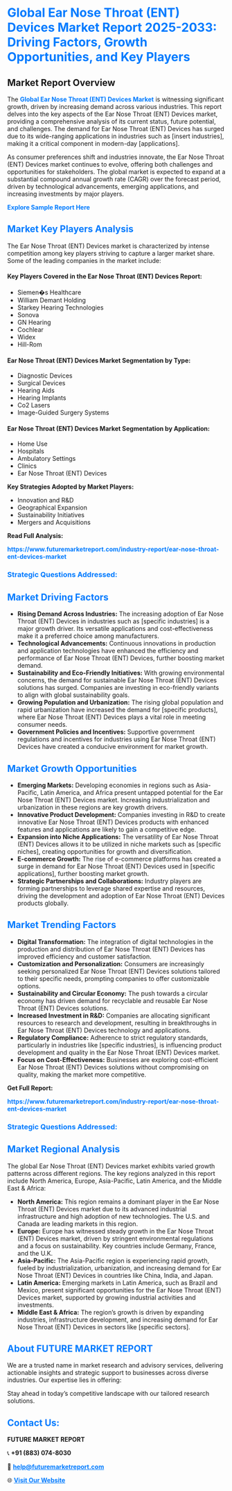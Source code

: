 <h1 style="color: #007BFF;">Global Ear Nose Throat (ENT) Devices Market Report 2025-2033: Driving Factors, Growth Opportunities, and Key Players</h1>

<section id="overview">
<h2>Market Report Overview</h2>
<p>The <a href="https://www.futuremarketreport.com/industry-report/ear-nose-throat-ent-devices-market" style="color: #007BFF; text-decoration: none;"><strong>Global Ear Nose Throat (ENT) Devices Market</strong></a> is witnessing significant growth, driven by increasing demand across various industries. This report delves into the key aspects of the Ear Nose Throat (ENT) Devices market, providing a comprehensive analysis of its current status, future potential, and challenges. The demand for Ear Nose Throat (ENT) Devices has surged due to its wide-ranging applications in industries such as [insert industries], making it a critical component in modern-day [applications].</p>
<p>As consumer preferences shift and industries innovate, the Ear Nose Throat (ENT) Devices market continues to evolve, offering both challenges and opportunities for stakeholders. The global market is expected to expand at a substantial compound annual growth rate (CAGR) over the forecast period, driven by technological advancements, emerging applications, and increasing investments by major players.</p>
</section>

<section id="overview">
<p><a href="https://www.futuremarketreport.com/request-sample/reportId=125229" style="color: #007BFF; text-decoration: none;"><strong>Explore Sample Report Here</strong></a></p>
</section>

<section id="key-players">
<h2 style="color: #007BFF;">Market Key Players Analysis</h2>
<p>The Ear Nose Throat (ENT) Devices market is characterized by intense competition among key players striving to capture a larger market share. Some of the leading companies in the market include:</p>
<h4>Key Players Covered in the Ear Nose Throat (ENT) Devices Report:</h4>
<ul><li>Siemen�s Healthcare</li><li>William Demant Holding</li><li>Starkey Hearing Technologies</li><li>Sonova</li><li>GN Hearing</li><li>Cochlear</li><li>Widex</li><li>Hill-Rom</li></ul>
<h4>Ear Nose Throat (ENT) Devices Market Segmentation by Type:</h4>
<ul><li>Diagnostic Devices</li><li>Surgical Devices</li><li>Hearing Aids</li><li>Hearing Implants</li><li>Co2 Lasers</li><li>Image-Guided Surgery Systems</li></ul>

<h4>Ear Nose Throat (ENT) Devices Market Segmentation by Application:</h4>
<ul><li>Home Use</li><li>Hospitals</li><li>Ambulatory Settings</li><li>Clinics</li><li>Ear Nose Throat (ENT) Devices</li></ul>
<p><strong>Key Strategies Adopted by Market Players:</strong></p>
<ul>
<li>Innovation and R&D</li>
<li>Geographical Expansion</li>
<li>Sustainability Initiatives</li>
<li>Mergers and Acquisitions</li>
</ul>
</section>

<section>
<p><strong>Read Full Analysis: </strong></p><a href="https://www.futuremarketreport.com/industry-report/ear-nose-throat-ent-devices-market" style="color: #007BFF; text-decoration: none;"><strong>https://www.futuremarketreport.com/industry-report/ear-nose-throat-ent-devices-market</strong></a>
<h3 style="color: #007BFF;">Strategic Questions Addressed:</h3>
</section>

<section id="driving-factors">
<h2 style="color: #007BFF;">Market Driving Factors</h2>
<ul>
<li><strong>Rising Demand Across Industries:</strong> The increasing adoption of Ear Nose Throat (ENT) Devices in industries such as [specific industries] is a major growth driver. Its versatile applications and cost-effectiveness make it a preferred choice among manufacturers.</li>
<li><strong>Technological Advancements:</strong> Continuous innovations in production and application technologies have enhanced the efficiency and performance of Ear Nose Throat (ENT) Devices, further boosting market demand.</li>
<li><strong>Sustainability and Eco-Friendly Initiatives:</strong> With growing environmental concerns, the demand for sustainable Ear Nose Throat (ENT) Devices solutions has surged. Companies are investing in eco-friendly variants to align with global sustainability goals.</li>
<li><strong>Growing Population and Urbanization:</strong> The rising global population and rapid urbanization have increased the demand for [specific products], where Ear Nose Throat (ENT) Devices plays a vital role in meeting consumer needs.</li>
<li><strong>Government Policies and Incentives:</strong> Supportive government regulations and incentives for industries using Ear Nose Throat (ENT) Devices have created a conducive environment for market growth.</li>
</ul>
</section>

<section id="growth-opportunities">
<h2 style="color: #007BFF;">Market Growth Opportunities</h2>
<ul>
<li><strong>Emerging Markets:</strong> Developing economies in regions such as Asia-Pacific, Latin America, and Africa present untapped potential for the Ear Nose Throat (ENT) Devices market. Increasing industrialization and urbanization in these regions are key growth drivers.</li>
<li><strong>Innovative Product Development:</strong> Companies investing in R&D to create innovative Ear Nose Throat (ENT) Devices products with enhanced features and applications are likely to gain a competitive edge.</li>
<li><strong>Expansion into Niche Applications:</strong> The versatility of Ear Nose Throat (ENT) Devices allows it to be utilized in niche markets such as [specific niches], creating opportunities for growth and diversification.</li>
<li><strong>E-commerce Growth:</strong> The rise of e-commerce platforms has created a surge in demand for Ear Nose Throat (ENT) Devices used in [specific applications], further boosting market growth.</li>
<li><strong>Strategic Partnerships and Collaborations:</strong> Industry players are forming partnerships to leverage shared expertise and resources, driving the development and adoption of Ear Nose Throat (ENT) Devices products globally.</li>
</ul>
</section>

<section id="trending-factors">
<h2 style="color: #007BFF;">Market Trending Factors</h2>
<ul>
<li><strong>Digital Transformation:</strong> The integration of digital technologies in the production and distribution of Ear Nose Throat (ENT) Devices has improved efficiency and customer satisfaction.</li>
<li><strong>Customization and Personalization:</strong> Consumers are increasingly seeking personalized Ear Nose Throat (ENT) Devices solutions tailored to their specific needs, prompting companies to offer customizable options.</li>
<li><strong>Sustainability and Circular Economy:</strong> The push towards a circular economy has driven demand for recyclable and reusable Ear Nose Throat (ENT) Devices solutions.</li>
<li><strong>Increased Investment in R&D:</strong> Companies are allocating significant resources to research and development, resulting in breakthroughs in Ear Nose Throat (ENT) Devices technology and applications.</li>
<li><strong>Regulatory Compliance:</strong> Adherence to strict regulatory standards, particularly in industries like [specific industries], is influencing product development and quality in the Ear Nose Throat (ENT) Devices market.</li>
<li><strong>Focus on Cost-Effectiveness:</strong> Businesses are exploring cost-efficient Ear Nose Throat (ENT) Devices solutions without compromising on quality, making the market more competitive.</li>
</ul>
</section>

<section>
<p><strong>Get Full Report: </strong></p><a href="https://www.futuremarketreport.com/industry-report/ear-nose-throat-ent-devices-market" style="color: #007BFF; text-decoration: none;"><strong>https://www.futuremarketreport.com/industry-report/ear-nose-throat-ent-devices-market</strong></a>
<h3 style="color: #007BFF;">Strategic Questions Addressed:</h3>
</section>


<section id="regional-analysis">
<h2 style="color: #007BFF;">Market Regional Analysis</h2>
<p>The global Ear Nose Throat (ENT) Devices market exhibits varied growth patterns across different regions. The key regions analyzed in this report include North America, Europe, Asia-Pacific, Latin America, and the Middle East & Africa:</p>
<ul>
<li><strong>North America:</strong> This region remains a dominant player in the Ear Nose Throat (ENT) Devices market due to its advanced industrial infrastructure and high adoption of new technologies. The U.S. and Canada are leading markets in this region.</li>
<li><strong>Europe:</strong> Europe has witnessed steady growth in the Ear Nose Throat (ENT) Devices market, driven by stringent environmental regulations and a focus on sustainability. Key countries include Germany, France, and the U.K.</li>
<li><strong>Asia-Pacific:</strong> The Asia-Pacific region is experiencing rapid growth, fueled by industrialization, urbanization, and increasing demand for Ear Nose Throat (ENT) Devices in countries like China, India, and Japan.</li>
<li><strong>Latin America:</strong> Emerging markets in Latin America, such as Brazil and Mexico, present significant opportunities for the Ear Nose Throat (ENT) Devices market, supported by growing industrial activities and investments.</li>
<li><strong>Middle East & Africa:</strong> The region’s growth is driven by expanding industries, infrastructure development, and increasing demand for Ear Nose Throat (ENT) Devices in sectors like [specific sectors].</li>
</ul>
</section>

<footer>
<h2 style="color: #007BFF;">About FUTURE MARKET REPORT</h2>
<p>We are a trusted name in market research and advisory services, delivering actionable insights and strategic support to businesses across diverse industries. Our expertise lies in offering:</p>

<p>Stay ahead in today’s competitive landscape with our tailored research solutions.</p>

<h2 style="color: #007BFF;">Contact Us:</h2>
<p><strong>FUTURE MARKET REPORT</strong></p>
<p>📞 <strong>+91 (883) 074-8030</strong></p>
<p>📧 <strong><a href="mailto:help@futuremarketreport.com" style="color: #007BFF;">help@futuremarketreport.com</a></strong></p>
<p>🌐 <strong><a href="https://www.futuremarketreport.com/" style="color: #007BFF;">Visit Our Website</a></strong></p>
</footer>